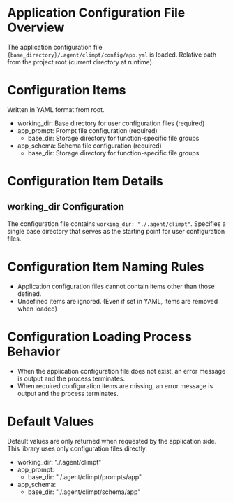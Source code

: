 # Application Configuration File Overview

The application configuration file
`{base_directory}/.agent/climpt/config/app.yml`
is loaded. Relative path from the project root (current directory at runtime).

# Configuration Items

Written in YAML format from root.

- working_dir: Base directory for user configuration files (required)
- app_prompt: Prompt file configuration (required)
  - base_dir: Storage directory for function-specific file groups
- app_schema: Schema file configuration (required)
  - base_dir: Storage directory for function-specific file groups

# Configuration Item Details

## working_dir Configuration

The configuration file contains `working_dir: "./.agent/climpt"`.
Specifies a single base directory that serves as the starting point for user configuration files.

# Configuration Item Naming Rules

- Application configuration files cannot contain items other than those defined.
- Undefined items are ignored. (Even if set in YAML, items are removed when loaded)

# Configuration Loading Process Behavior

- When the application configuration file does not exist, an error message is output and the process terminates.
- When required configuration items are missing, an error message is output and the process terminates.

# Default Values

Default values are only returned when requested by the application side.
This library uses only configuration files directly.

- working_dir: "./.agent/climpt"
- app_prompt:
  - base_dir: "./.agent/climpt/prompts/app"
- app_schema:
  - base_dir: "./.agent/climpt/schema/app"